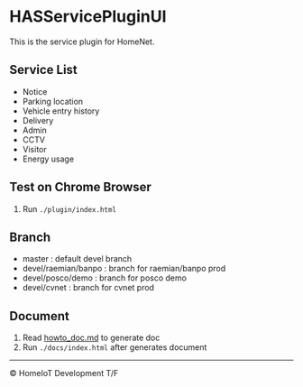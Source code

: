# **HASServicePluginUI**
This is the service plugin for HomeNet.

## Service List
- Notice
- Parking location
- Vehicle entry history
- Delivery
- Admin
- CCTV
- Visitor
- Energy usage

## Test on Chrome Browser
1. Run `./plugin/index.html`


## Branch
- master : default devel branch
- devel/raemian/banpo : branch for raemian/banpo prod
- devel/posco/demo : branch for posco demo
- devel/cvnet : branch for cvnet prod

## Document
1. Read [howto_doc.md](../master/howto_doc.md) to generate doc
2. Run `./docs/index.html` after generates document

--------------------------------------------------------------
:copyright: HomeIoT Development T/F 